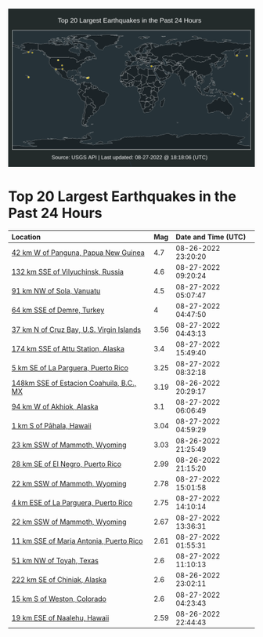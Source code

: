 ![Map](./map.png)

# Top 20 Largest Earthquakes in the Past 24 Hours

| Location | Mag | Date and Time (UTC) |
|:---|:---|:---|
| [42 km W of Panguna, Papua New Guinea](https://earthquake.usgs.gov/earthquakes/eventpage/us7000i2tv) | 4.7 | 08-26-2022 23:20:20 |
| [132 km SSE of Vilyuchinsk, Russia](https://earthquake.usgs.gov/earthquakes/eventpage/us7000i2w4) | 4.6 | 08-27-2022 09:20:24 |
| [91 km NW of Sola, Vanuatu](https://earthquake.usgs.gov/earthquakes/eventpage/us7000i2vd) | 4.5 | 08-27-2022 05:07:47 |
| [64 km SSE of Demre, Turkey](https://earthquake.usgs.gov/earthquakes/eventpage/us7000i2vb) | 4 | 08-27-2022 04:47:50 |
| [37 km N of Cruz Bay, U.S. Virgin Islands](https://earthquake.usgs.gov/earthquakes/eventpage/pr2022239000) | 3.56 | 08-27-2022 04:43:13 |
| [174 km SSE of Attu Station, Alaska](https://earthquake.usgs.gov/earthquakes/eventpage/ak022azio7as) | 3.4 | 08-27-2022 15:49:40 |
| [5 km SE of La Parguera, Puerto Rico](https://earthquake.usgs.gov/earthquakes/eventpage/pr2022239001) | 3.25 | 08-27-2022 08:32:18 |
| [148km SSE of Estacion Coahuila, B.C., MX](https://earthquake.usgs.gov/earthquakes/eventpage/ci40332296) | 3.19 | 08-26-2022 20:29:17 |
| [94 km W of Akhiok, Alaska](https://earthquake.usgs.gov/earthquakes/eventpage/ak022azd1xre) | 3.1 | 08-27-2022 06:06:49 |
| [1 km S of Pāhala, Hawaii](https://earthquake.usgs.gov/earthquakes/eventpage/hv73122857) | 3.04 | 08-27-2022 04:59:29 |
| [23 km SSW of Mammoth, Wyoming](https://earthquake.usgs.gov/earthquakes/eventpage/uu60511732) | 3.03 | 08-26-2022 21:25:49 |
| [28 km SE of El Negro, Puerto Rico](https://earthquake.usgs.gov/earthquakes/eventpage/pr71368128) | 2.99 | 08-26-2022 21:15:20 |
| [22 km SSW of Mammoth, Wyoming](https://earthquake.usgs.gov/earthquakes/eventpage/uu60511947) | 2.78 | 08-27-2022 15:01:58 |
| [4 km ESE of La Parguera, Puerto Rico](https://earthquake.usgs.gov/earthquakes/eventpage/pr71368298) | 2.75 | 08-27-2022 14:10:14 |
| [22 km SSW of Mammoth, Wyoming](https://earthquake.usgs.gov/earthquakes/eventpage/uu60511907) | 2.67 | 08-27-2022 13:36:31 |
| [11 km SSE of Maria Antonia, Puerto Rico](https://earthquake.usgs.gov/earthquakes/eventpage/pr71368173) | 2.61 | 08-27-2022 01:55:31 |
| [51 km NW of Toyah, Texas](https://earthquake.usgs.gov/earthquakes/eventpage/us7000i2wh) | 2.6 | 08-27-2022 11:10:13 |
| [222 km SE of Chiniak, Alaska](https://earthquake.usgs.gov/earthquakes/eventpage/us7000i2u0) | 2.6 | 08-26-2022 23:02:11 |
| [15 km S of Weston, Colorado](https://earthquake.usgs.gov/earthquakes/eventpage/us7000i2v8) | 2.6 | 08-27-2022 04:23:43 |
| [19 km ESE of Naalehu, Hawaii](https://earthquake.usgs.gov/earthquakes/eventpage/hv73122622) | 2.59 | 08-26-2022 22:44:43 |
